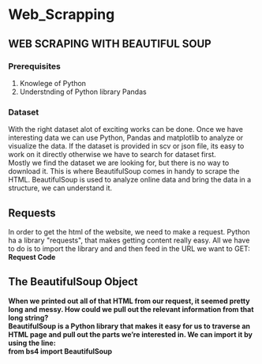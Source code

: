 # Web_Scrapping
## WEB SCRAPING WITH BEAUTIFUL SOUP
### <b>Prerequisites</b>
1. Knowlege of Python
2. Understnding of Python library Pandas
### Dataset
With the right dataset alot of exciting works can be done. Once we have interesting data we can use Python, Pandas and matplotlib to analyze or visualize the data. If the dataset is provided in scv or json file, its easy to work on it directly otherwise we have to search for dataset first.
<br> Mostly we find the dataset we are looking for, but there is no way to download it. This is where BeautifulSoup comes in handy to scrape the HTML. BeautifulSoup is used to analyze online data and bring the data in a structure, we can understand it. <br> 
## Requests
In order to get the html of the website, we need to make a request. Python ha a library "requests", that makes getting content really easy. All we have to do is to import the library and and then feed in the URL we want to GET: <br>
<b> Request Code <b>
## The BeautifulSoup Object
  When we printed out all of that HTML from our request, it seemed pretty long and messy. How could we pull out the relevant information from that long string? <br>
  BeautifulSoup is a Python library that makes it easy for us to traverse an HTML page and pull out the parts we’re interested in. We can import it by using the line:<br>
<b>from bs4 import BeautifulSoup<b>
